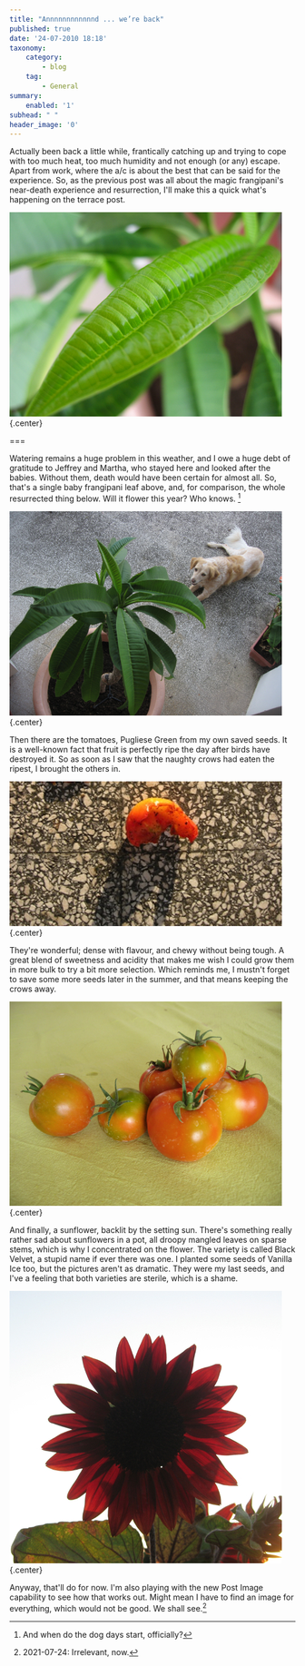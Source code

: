 ```yaml
---
title: "Annnnnnnnnnnnd ... we’re back"
published: true
date: '24-07-2010 18:18'
taxonomy:
    category:
        - blog
    tag:
        - General
summary:
    enabled: '1'
subhead: " "
header_image: '0'
---
```


Actually been back a little while, frantically catching up and trying to cope with too much heat, too much humidity and not enough (or any) escape. Apart from work, where the a/c is about the best that can be said for the experience. So, as the previous post was all about the magic frangipani's near-death experience and resurrection, I'll make this a quick what's happening on the terrace post.

![Single frangipani leaf](IMG_6717.jpg){.center}

===

Watering remains a huge problem in this weather, and I owe a huge debt of gratitude to Jeffrey and Martha, who stayed here and looked after the babies. Without them, death would have been certain for almost all. So, that's a single baby frangipani leaf above, and, for comparison, the whole resurrected thing below. Will it flower this year? Who knows. [^fn1]

[^fn1]: And when do the dog days start, officially? 

![Frangipani](IMG_6725.jpg){.center}

Then there are the tomatoes, Pugliese Green from my own saved seeds. It is a well-known fact that fruit is perfectly ripe the day after birds have destroyed it. So as soon as I saw that the naughty crows had eaten the ripest, I brought the others in.

![Tomato half eaten by crows](IMG_67151.jpg){.center}

They're wonderful; dense with flavour, and chewy without being tough. A great blend of sweetness and acidity that makes me wish I could grow them in more bulk to try a bit more selection. Which reminds me, I mustn't forget to save some more seeds later in the summer, and that means keeping the crows away.

![Tomatoes](IMG_6721.jpg){.center}

And finally, a sunflower, backlit by the setting sun. There's something really rather sad about sunflowers in a pot, all droopy mangled leaves on sparse stems, which is why I concentrated on the flower. The variety is called Black Velvet, a stupid name if ever there was one. I planted some seeds of Vanilla Ice too, but the pictures aren't as dramatic. They were my last seeds, and I've a feeling that both varieties are sterile, which is a shame.

![Sunflower](IMG_6710.jpg){.center}

Anyway, that'll do for now. I'm also playing with the new Post Image capability to see how that works out. Might mean I have to find an image for everything, which would not be good. We shall see.[^2]

[^2]: 2021-07-24: Irrelevant, now.

